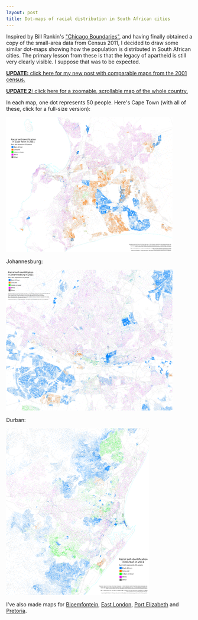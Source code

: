 ```yaml
---
layout: post
title: Dot-maps of racial distribution in South African cities
---
```


Inspired by Bill Rankin's ["Chicago Boundaries"](http://www.radicalcartography.net/index.html?chicagodots), and having finally obtained a copy of the small-area data from Census 2011, I decided to draw some similar dot-maps showing how the population is distributed in South African cities. The primary lesson from these is that the legacy of apartheid is still very clearly visible. I suppose that was to be expected.

[**UPDATE:** click here for my new post with comparable maps from the 2001 census.](/dot-maps-2001/)

[**UPDATE 2:** click here for a zoomable, scrollable map of the whole country.](/slippy-dot-map/)

In each map, one dot represents 50 people. Here's Cape Town (with all of these, click for a full-size version):

<a href="/images/dotmaps/Cape-Town-2011.png"><img src="/images/dotmaps/thumbs/Cape-Town-2011.png" alt="" width="450" height="364" /></a>

Johannesburg:

<a href="/images/dotmaps/Joburg-2011.png"><img src="/images/dotmaps/thumbs/Joburg-2011.png" alt="" width="450" height="380" /></a>

Durban:

<a href="/images/dotmaps/Durban-2011.png"><img src="/images/dotmaps/thumbs/Durban-2011.png" alt="Durban" width="386" height="450" /></a>

I've also made maps for <a href="/images/dotmaps/Bloemfontein-2011.png">Bloemfontein</a>, <a href="/images/dotmaps/East-London-2011.png">East London</a>, <a href="/images/dotmaps/Port-Elizabeth-2011.png">Port Elizabeth</a> and <a href="/images/dotmaps/Pretoria-2011.png">Pretoria</a>.
